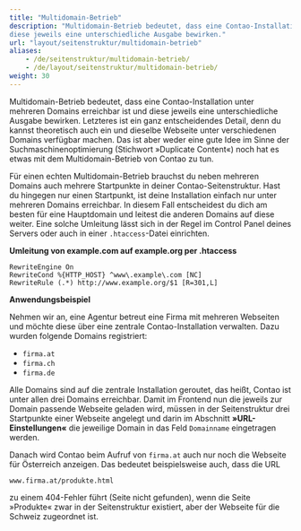 ```yaml
---
title: "Multidomain-Betrieb"
description: "Multidomain-Betrieb bedeutet, dass eine Contao-Installation unter mehreren Domains erreichbar ist und 
diese jeweils eine unterschiedliche Ausgabe bewirken."
url: "layout/seitenstruktur/multidomain-betrieb"
aliases:
    - /de/seitenstruktur/multidomain-betrieb/
    - /de/layout/seitenstruktur/multidomain-betrieb/
weight: 30
---
```


Multidomain-Betrieb bedeutet, dass eine Contao-Installation unter mehreren Domains erreichbar ist und diese jeweils 
eine unterschiedliche Ausgabe bewirken. Letzteres ist ein ganz entscheidendes Detail, denn du kannst theoretisch auch 
ein und dieselbe Webseite unter verschiedenen Domains verfügbar machen. Das ist aber weder eine gute Idee im Sinne
der Suchmaschinenoptimierung (Stichwort »Duplicate Content«) noch hat es etwas mit dem Multidomain-Betrieb von Contao 
zu tun.

Für einen echten Multidomain-Betrieb brauchst du neben mehreren Domains auch mehrere Startpunkte in deiner 
Contao-Seitenstruktur. Hast du hingegen nur einen Startpunkt, ist deine Installation einfach nur unter mehreren Domains 
erreichbar. In diesem Fall entscheidest du dich am besten für eine Hauptdomain und leitest die anderen Domains auf 
diese weiter. Eine solche Umleitung lässt sich in der Regel im Control Panel deines Servers oder auch in einer 
`.htaccess`-Datei einrichten.

**Umleitung von example.com auf example.org per .htaccess**

```apacheconf
RewriteEngine On
RewriteCond %{HTTP_HOST} ^www\.example\.com [NC]
RewriteRule (.*) http://www.example.org/$1 [R=301,L]
```

**Anwendungsbeispiel**

Nehmen wir an, eine Agentur betreut eine Firma mit mehreren Webseiten und möchte diese über eine zentrale 
Contao-Installation verwalten. Dazu wurden folgende Domains registriert:

- `firma.at`
- `firma.ch`
- `firma.de`

Alle Domains sind auf die zentrale Installation geroutet, das heißt, Contao ist unter allen drei Domains erreichbar. 
Damit im Frontend nun die jeweils zur Domain passende Webseite geladen wird, müssen in der Seitenstruktur drei 
Startpunkte einer Webseite angelegt und darin im Abschnitt **»URL-Einstellungen«** die jeweilige Domain in das Feld 
`Domainname` eingetragen werden.

Danach wird Contao beim Aufruf von `firma.at` auch nur noch die Webseite für Österreich anzeigen. Das 
bedeutet beispielsweise auch, dass die URL 

`www.firma.at/produkte.html`

zu einem 404-Fehler führt (Seite nicht gefunden), wenn die Seite »Produkte« zwar in der Seitenstruktur existiert, aber 
der Webseite für die Schweiz zugeordnet ist.

